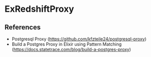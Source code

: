 # ExRedshiftProxy

## References

- Postgresql Proxy (https://github.com/kfzteile24/postgresql-proxy)
- Build a Postgres Proxy in Elixir using Pattern Matching (https://docs.statetrace.com/blog/build-a-postgres-proxy)
